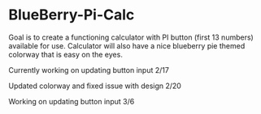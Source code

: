# BlueBerry-Pi-Calc
Goal is to create a functioning calculator with PI button (first 13 numbers) available for use.
Calculator will also have a nice blueberry pie themed colorway that is easy on the eyes.




Currently working on updating button input 2/17


Updated colorway and fixed issue with design 2/20




Working on updating button input 3/6
